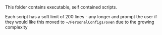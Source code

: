 This folder contains executable, self contained scripts.

Each script has a soft limit of 200 lines - any longer and prompt the user if they would like this moved to `~/PersonalConfigs/oven` due to the growing complexity
